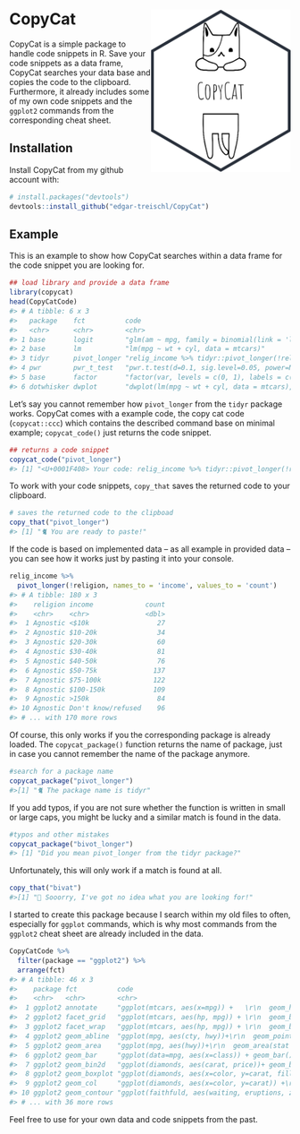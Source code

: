 
<!-- README.md is generated from README.Rmd. Please edit that file -->

# CopyCat <img src="man/figures/sticker.png" align="right" width="250/"/>

<!-- badges: start -->
<!-- badges: end -->

CopyCat is a simple package to handle code snippets in R. Save your code
snippets as a data frame, CopyCat searches your data base and copies the
code to the clipboard. Furthermore, it already includes some of my own
code snippets and the `ggplot2` commands from the corresponding cheat
sheet.

## Installation

Install CopyCat from my github account with:

``` r
# install.packages("devtools")
devtools::install_github("edgar-treischl/CopyCat")
```

## Example

This is an example to show how CopyCat searches within a data frame for
the code snippet you are looking for.

``` r
## load library and provide a data frame 
library(copycat)
head(CopyCatCode)
#> # A tibble: 6 x 3
#>   package    fct          code                                                  
#>   <chr>      <chr>        <chr>                                                 
#> 1 base       logit        "glm(am ~ mpg, family = binomial(link = 'logit'), dat~
#> 2 base       lm           "lm(mpg ~ wt + cyl, data = mtcars)"                   
#> 3 tidyr      pivot_longer "relig_income %>% tidyr::pivot_longer(!religion, name~
#> 4 pwr        pwr_t_test   "pwr.t.test(d=0.1, sig.level=0.05, power=NULL, n=32,t~
#> 5 base       factor       "factor(var, levels = c(0, 1), labels = c(\"0\", \"1\~
#> 6 dotwhisker dwplot       "dwplot(lm(mpg ~ wt + cyl, data = mtcars), \r\n      ~
```

Let’s say you cannot remember how `pivot_longer` from the `tidyr`
package works. CopyCat comes with a example code, the copy cat code
(`copycat::ccc`) which contains the described command base on minimal
example; `copycat_code()` just returns the code snippet.

``` r
## returns a code snippet
copycat_code("pivot_longer")
#> [1] "<U+0001F408> Your code: relig_income %>% tidyr::pivot_longer(!religion, names_to = 'income', values_to = 'count')"
```

To work with your code snippets, `copy_that` saves the returned code to
your clipboard.

``` r
# saves the returned code to the clipboad
copy_that("pivot_longer")
#> [1] "🐈 You are ready to paste!"
```

If the code is based on implemented data – as all example in provided
data – you can see how it works just by pasting it into your console.

``` r
relig_income %>% 
  pivot_longer(!religion, names_to = 'income', values_to = 'count')
#> # A tibble: 180 x 3
#>    religion income             count
#>    <chr>    <chr>              <dbl>
#>  1 Agnostic <$10k                 27
#>  2 Agnostic $10-20k               34
#>  3 Agnostic $20-30k               60
#>  4 Agnostic $30-40k               81
#>  5 Agnostic $40-50k               76
#>  6 Agnostic $50-75k              137
#>  7 Agnostic $75-100k             122
#>  8 Agnostic $100-150k            109
#>  9 Agnostic >150k                 84
#> 10 Agnostic Don't know/refused    96
#> # ... with 170 more rows
```

Of course, this only works if you the corresponding package is already
loaded. The `copycat_package()` function returns the name of package,
just in case you cannot remember the name of the package anymore.

``` r
#search for a package name 
copycat_package("pivot_longer")
#>[1] "🐈 The package name is tidyr"
```

If you add typos, if you are not sure whether the function is written in
small or large caps, you might be lucky and a similar match is found in
the data.

``` r
#typos and other mistakes 
copycat_package("bivot_longer")
#> [1] "Did you mean pivot_longer from the tidyr package?"
```

Unfortunately, this will only work if a match is found at all.

``` r
copy_that("bivat")
#>[1] "💩 Sooorry, I've got no idea what you are looking for!"
```

I started to create this package because I search within my old files to
often, especially for `ggplot` commands, which is why most commands from
the `ggplot2` cheat sheet are already included in the data.

``` r
CopyCatCode %>% 
  filter(package == "ggplot2") %>% 
  arrange(fct)
#> # A tibble: 46 x 3
#>    package fct          code                                                    
#>    <chr>   <chr>        <chr>                                                   
#>  1 ggplot2 annotate     "ggplot(mtcars, aes(x=mpg)) +   \r\n  geom_histogram(co~
#>  2 ggplot2 facet_grid   "ggplot(mtcars, aes(hp, mpg)) + \r\n  geom_blank() + \r~
#>  3 ggplot2 facet_wrap   "ggplot(mtcars, aes(hp, mpg)) + \r\n  geom_blank() + \r~
#>  4 ggplot2 geom_abline  "ggplot(mpg, aes(cty, hwy))+\r\n  geom_point()+\r\n  ge~
#>  5 ggplot2 geom_area    "ggplot(mpg, aes(hwy))+\r\n  geom_area(stat = \"bin\")" 
#>  6 ggplot2 geom_bar     "ggplot(data=mpg, aes(x=class)) + geom_bar()"           
#>  7 ggplot2 geom_bin2d   "ggplot(diamonds, aes(carat, price))+ geom_bin2d(binwid~
#>  8 ggplot2 geom_boxplot "ggplot(diamonds, aes(x=color, y=carat, fill=color)) +\~
#>  9 ggplot2 geom_col     "ggplot(diamonds, aes(x=color, y=carat)) +\r\n  geom_co~
#> 10 ggplot2 geom_contour "ggplot(faithfuld, aes(waiting, eruptions, z = density)~
#> # ... with 36 more rows
```

Feel free to use for your own data and code snippets from the past.

